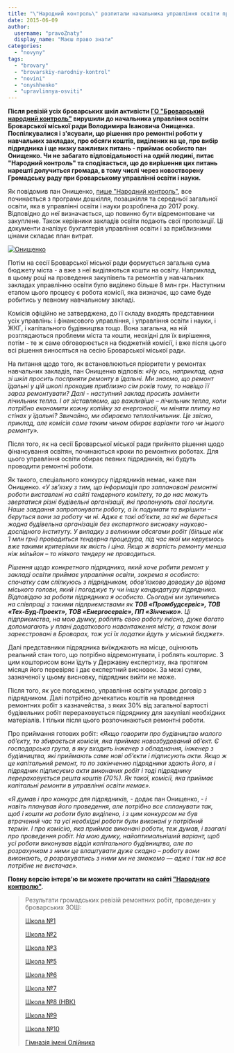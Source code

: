 ```yaml
---
title: "\"Народний контроль\" розпитали начальника управління освіти про ремонти у школах Броварів"
date: 2015-06-09
author: 
  username: "pravoZnaty"
  display_name: "Маєш право знати"
categories: 
  - "novyny"
tags: 
  - "brovary"
  - "brovarskiy-narodniy-kontrol"
  - "novini"
  - "onyshhenko"
  - "upravlinnya-osviti"
---
```


**Після ревізій усіх броварських шкіл активісти [ГО "Броварський народний контроль"](http://nk.mybrovary.com/) вирушили до начальника управління освіти Броварської міської ради Володимира Івановича Онищенка. Поспілкувалися і з'ясували, що рішення про ремонтні роботи у навчальних закладах, про обсяги коштів, виділених на це, про вибір підрядника і ще низку важливих питань - приймає особисто пан Онищенко. Чи не забагато відповідальності на одній людині, питає "Народний контроль" та сподівається, що до вирішення цих питань нарешті долучиться громада, в тому числі через новостворену Громадську раду при броварському управлінні освіти і науки.**

Як повідомив пан Онищенко, [пише "Народний контроль"](http://nk.mybrovary.com/v-i-onishhenko-pro-protseduru-zaluchennya-koshtiv-na-remontni-roboti-v-shkolah/), все починається з програми дошкілля, позашкілля та середньої загальної освіти, яка в управлінні освіти і науки розроблена до 2017 року. Відповідно до неї визначається, що повинно бути відремонтоване чи закуплене. Також керівники закладів освіти подають свої пропозиції. Ці документи аналізує бухгалтерія управління освіти і за приблизними цінами складає план витрат.

[![Онищенко](https://mpz.brovary.org/wp-content/uploads/2015/06/Onyshhenko.jpg)](https://mpz.brovary.org/wp-content/uploads/2015/06/Onyshhenko.jpg)

Потім на сесії Броварської міської ради формується загальна сума бюджету міста - а вже з неї виділяються кошти на освіту. Наприклад, в цьому році на проведення закупівель та ремонтів у навчальних закладах управлінню освіти було виділено більше 8 млн грн. Наступним етапом цього процесу є робота комісії, яка визначає, що саме буде робитись у певному навчальному закладі.

Комісія офіційно не затверджена, до її складу входять представники усіх управлінь: і фінансового управління, і управління освіти і науки, і ЖКГ, і капітального будівництва тощо. Вона загальна, на ній розглядаються проблеми міста та кошти, неохідні для їх вирішення, потім - те ж саме обговорюється на бюджетній комісії, і вже після цього всі рішення виносяться на сесію Броварської міської ради.

На питання щодо того, як встановлюються пріоритети у ремонтах навчальних закладів, пан Онищенко відповів: _«Ну ось, наприклад, одна зі шкіл просить посприяти ремонту в їдальні. Ми знаємо, що ремонт їдальні у цій школі проходив приблизно сім років тому, то навіщо її зараз ремонтувати? Далі - наступний заклад просить замінити лічильник тепла. І от зіставляємо, що важливіше – лічильник тепла, коли потрібно економити кожну копійку за енергоносії, чи міняти плитку на стінах у їдальні? Звичайно, ми обираємо теплолічильник. Це звісно, приклад, але комісія саме таким чином обирає варіанти того чи іншого ремонту»._

Після того, як на сесії Броварської міської ради прийнято рішення щодо фінансування освітян, починаються кроки по ремонтних роботах. Для цього управління освіти обирає певних підрядників, які будуть проводити ремонтні роботи.

Як такого, спеціального конкурсу підрядників немає, каже пан Онищенко. _«У зв’язку з тим, що інформація про заплановані ремонтні роботи виставлені на сайті тендерного комітету, то до нас можуть звертатися різні будівельні організації, які пропонують свої послуги. Наше завдання запропонувати роботу, а їх подумати та вирішити – беруться вони за роботу чи ні. Адже є такі об’єкти, за які не береться жодна будівельна організація без експертного висновку науково-дослідного інституту._ _У випадку з великими обсягами робіт (більше ніж 1 млн грн) проводиться тендерна процедура, під час якої ми керуємось вже такими критеріями як якість і ціна._ _Якщо ж вартість ремонту менша ніж мільйон – то ніякого тендеру не проводиться._

_Рішення щодо конкретного підрядника, який хоче робити ремонт у закладі освіти приймає управління освіти, зокрема я особисто: спочатку сам спілкуюсь з підрядником, обов’язково доводжу до відома міського голови, який і погоджує ту чи іншу кандидатуру підрядника. Відповідаю за роботи підрядника я особисто. Сьогодні ми зупинились на співпраці з такими підприємствами як **ТОВ «Промбудсервіс», ТОВ «Тех-Буд-Проект», ТОВ «Енергосервіс», ПП «Зінченко»**. Ці підприємства, на мою думку, роблять свою роботу якісно, дуже багато допомагають у плані додаткового навантаження місту, а також вони зареєстровані в Броварах, тож усі їх податки йдуть у міський бюджет»._

Далі представники підрядника виїжджають на місце, оцінюють реальний стан того, що потрібно відремонтувати, і роблять кошторис. З цим кошторисом вони їдуть у Державну експертизу, яка протягом місяця його перевіряє і дає експертний висновок. За межі суми, зазначеної у цьому висновку, підрядник вийти не може.

Після того, як усе погоджено, управління освіти укладає договір з підрядником. Далі потрібно дочекатись коштів на проведення ремонтних робіт з казначейства, з яких 30% від загальної вартості будівельних робіт перераховується підряднику для закупівлі необхідних матеріалів. І тільки після цього розпочинаються ремонтні роботи.

Про приймання готових робіт: _«Якщо говорити про будівництво малого об’єкту, то збирається комісія, яка приймає новозбудований об’єкт. Є господарська група, в яку входить інженер з обладнання, інженер з будівництва, які приймають саме нові об’єкти і підписують акти. Якщо ж це капітальний ремонт, то по закінченню підрядники здають його, я і підрядник підписуємо акти виконаних робіт і тоді підряднику перераховується решта коштів (70%). Як такої, комісії, яка приймає капітальні ремонти в управлінні освіти немає»._

_«Я думав і про конкурс для підрядників, -_ додає пан Онищенко, _- і навіть планував його проведення, але потрібно все спланувати так, щоб і кошти на роботи було виділено, і з цим конкурсом не був втрачений час та усі необхідні роботи були виконані у потрібний термін. І про комісію, яка приймає виконані роботи, теж думав, і взагалі про проведення робіт. На мою думку, найоптимальніший варіант, щоб усі роботи виконував відділ капітального будівництва, але по розрахункам з ними це влаштувати дуже скадно – роботу вони виконають, а розрахуватись з ними ми не зможемо — адже і так на все потрібне не вистачає»._

**Повну версію інтерв'ю ви можете прочитати на сайті ["Народного контролю"](http://nk.mybrovary.com/v-i-onishhenko-pro-protseduru-zaluchennya-koshtiv-na-remontni-roboti-v-shkolah/).**

> Результати громадських ревізій ремонтних робіт, проведених у броварських ЗОШ:
> 
> [Школа №1](http://nk.mybrovary.com/perevirka-provedenogo-remontu-v-zosh-1/)
> 
> [Школа №2](http://nk.mybrovary.com/sekreti-vedennya-gospodarstva-vid-direktora-shkoli-2/)
> 
> [Школа №3](http://nk.mybrovary.com/pereglyad-stanu-shkoli-3/)
> 
> [Школа №5](http://nk.mybrovary.com/nashi-vrazhennya-vid-remontu-v-shkoli-5/)
> 
> [Школа №6](http://nk.mybrovary.com/shkola-6-nu-duzhe-bagato-pitan/)
> 
> [Школа №7](http://nk.mybrovary.com/shkola-7-abo-yak-treba-vikoristovuvati-usi-mozhlivi-shlyahi-virishennya-problem/)
> 
> [Школа №8 (НВК)](http://nk.mybrovary.com/yakiy-remont-bude-provedeniy-u-shkoli-8/)
> 
> [Школа №9](http://nk.mybrovary.com/remont-v-shkoli-9-abo-shho-krashhe-robiti-spochatku-dumati-chi-robiti/)
> 
> [Школа №10](http://nk.mybrovary.com/pro-remont-u-shkoli-10/)
> 
> [Гімназія імені Олійника](http://nk.mybrovary.com/gimnaziya-im-oliynika-pro-horoshe-i-problemi/)
